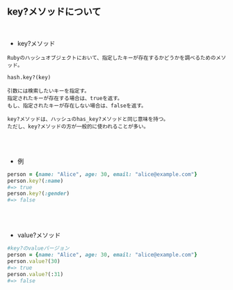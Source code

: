 ## key?メソッドについて 
<br>

- key?メソッド  
```
Rubyのハッシュオブジェクトにおいて、指定したキーが存在するかどうかを調べるためのメソッド。

hash.key?(key)

引数には検索したいキーを指定す。
指定されたキーが存在する場合は、trueを返す。
もし、指定されたキーが存在しない場合は、falseを返す。

key?メソッドは、ハッシュのhas_key?メソッドと同じ意味を持つ。
ただし、key?メソッドの方が一般的に使われることが多い。
```
<br>
<br>

- 例  
```rb
person = {name: "Alice", age: 30, email: "alice@example.com"}
person.key?(:name)    
#=> true
person.key?(:gender)  
#=> false
```
<br>
<br>

- value?メソッド  
```rb
#key?のvalueバージョン
person = {name: "Alice", age: 30, email: "alice@example.com"}
person.value?(30)    
#=> true
person.value?(:31)  
#=> false
```